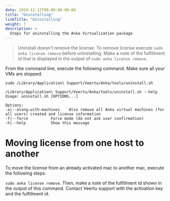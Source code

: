 ```yaml
---
date: 2019-12-12T00:00:00-00:00
title: "Uninstalling"
linkTitle: "Uninstalling"
weight: 7
description: >
  Steps for uninstalling the Anka Virtualization package
---
```


> Uninstall doesn't remove the license. To remove license execute `sudo anka license remove` before uninstalling. Make a note of the fulfillment id that is displayed in the output of `sudo anka license remove`.

From the command line, execute the following command. Make sure all your VMs are stopped.

`sudo /Library/Application\ Support/Veertu/Anka/tools/uninstall.sh`

```
/Library/Application\ Support/Veertu/Anka/tools/uninstall.sh --help
Usage: uninstall.sh [OPTIONS...]

Options:
-a|--along-with-machines	Also remove all Anka virtual machines (for all users) created and license information
-f|--force			Force mode (do not ask user confirmation)
-h|--help			Show this message
```

# Moving license from one host to another

To move the license from an already activated mac to another mac, execute the following steps.

`sudo anka license remove`. Then, make a note of the fulfillment id shown in the output of this command. Contact Veertu support with the activation key and the fulfillment id.


